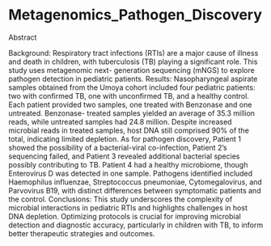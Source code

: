 # Metagenomics_Pathogen_Discovery

Abstract

Background: Respiratory tract infections (RTIs) are a major cause of illness and death in children, with tuberculosis (TB) playing a significant role. This study uses metagenomic next- generation sequencing (mNGS) to explore pathogen detection in pediatric patients.
Results: Nasopharyngeal aspirate samples obtained from the Umoya cohort included four pediatric patients: two with confirmed TB, one with unconfirmed TB, and a healthy control. Each patient provided two samples, one treated with Benzonase and one untreated. Benzonase- treated samples yielded an average of 35.3 million reads, while untreated samples had 24.8 million. Despite increased microbial reads in treated samples, host DNA still comprised 90% of the total, indicating limited depletion. As for pathogen discovery, Patient 1 showed the possibility of a bacterial-viral co-infection, Patient 2’s sequencing failed, and Patient 3 revealed additional bacterial species possibly contributing to TB. Patient 4 had a healthy microbiome, though Enterovirus D was detected in one sample. Pathogens identified included Haemophilus influenzae, Streptococcus pneumoniae, Cytomegalovirus, and Parvovirus B19, with distinct differences between symptomatic patients and the control.
Conclusions: This study underscores the complexity of microbial interactions in pediatric RTIs and highlights challenges in host DNA depletion. Optimizing protocols is crucial for improving microbial detection and diagnostic accuracy, particularly in children with TB, to inform better therapeutic strategies and outcomes.
